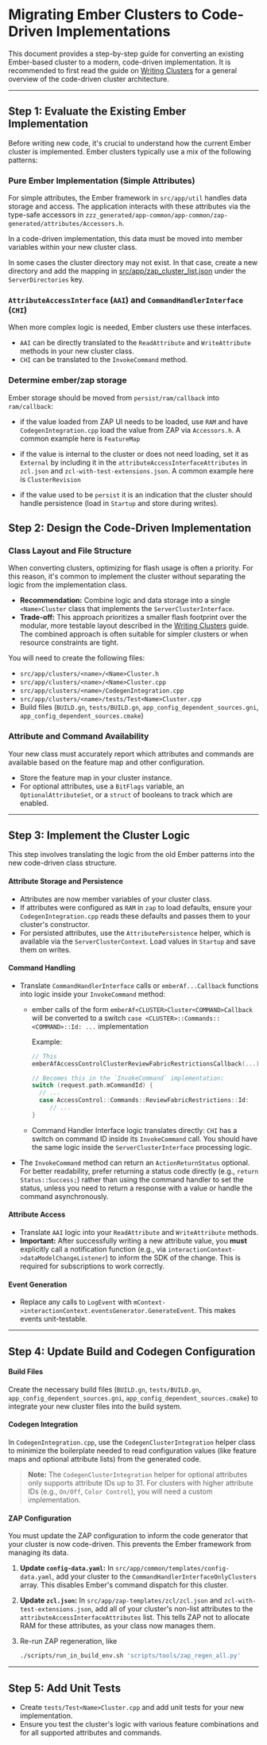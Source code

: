 # Migrating Ember Clusters to Code-Driven Implementations

This document provides a step-by-step guide for converting an existing
Ember-based cluster to a modern, code-driven implementation. It is recommended
to first read the guide on [Writing Clusters](./writing_clusters.md) for a
general overview of the code-driven cluster architecture.

---

## Step 1: Evaluate the Existing Ember Implementation

Before writing new code, it's crucial to understand how the current Ember
cluster is implemented. Ember clusters typically use a mix of the following
patterns:

### Pure Ember Implementation (Simple Attributes)

For simple attributes, the Ember framework in `src/app/util` handles data
storage and access. The application interacts with these attributes via the
type-safe accessors in
`zzz_generated/app-common/app-common/zap-generated/attributes/Accessors.h`.

In a code-driven implementation, this data must be moved into member variables
within your new cluster class.

In some cases the cluster directory may not exist. In that case, create a new
directory and add the mapping in
[src/app/zap_cluster_list.json](https://github.com/project-chip/connectedhomeip/blob/master/src/app/zap_cluster_list.json)
under the `ServerDirectories` key.

### `AttributeAccessInterface` (`AAI`) and `CommandHandlerInterface` (`CHI`)

When more complex logic is needed, Ember clusters use these interfaces.

-   `AAI` can be directly translated to the `ReadAttribute` and `WriteAttribute`
    methods in your new cluster class.
-   `CHI` can be translated to the `InvokeCommand` method.

### Determine ember/zap storage

Ember storage should be moved from `persist/ram/callback` into `ram/callback`:

-   if the value loaded from ZAP UI needs to be loaded, use `RAM` and have
    `CodegenIntegration.cpp` load the value from ZAP via `Accessors.h`. A common
    example here is `FeatureMap`

-   if the value is internal to the cluster or does not need loading, set it as
    `External` by including it in the `attributeAccessInterfaceAttributes` in
    `zcl.json` and `zcl-with-test-extensions.json`. A common example here is
    `ClusterRevision`

-   if the value used to be `persist` it is an indication that the cluster
    should handle persistence (load in `Startup` and store during writes).

## Step 2: Design the Code-Driven Implementation

### Class Layout and File Structure

When converting clusters, optimizing for flash usage is often a priority. For
this reason, it's common to implement the cluster without separating the logic
from the implementation class.

-   **Recommendation:** Combine logic and data storage into a single
    `<Name>Cluster` class that implements the `ServerClusterInterface`.
-   **Trade-off:** This approach prioritizes a smaller flash footprint over the
    modular, more testable layout described in the
    [Writing Clusters](./writing_clusters.md) guide. The combined approach is
    often suitable for simpler clusters or when resource constraints are tight.

You will need to create the following files:

-   `src/app/clusters/<name>/<Name>Cluster.h`
-   `src/app/clusters/<name>/<Name>Cluster.cpp`
-   `src/app/clusters/<name>/CodegenIntegration.cpp`
-   `src/app/clusters/<name>/tests/Test<Name>Cluster.cpp`
-   Build files (`BUILD.gn`, `tests/BUILD.gn`,
    `app_config_dependent_sources.gni`, `app_config_dependent_sources.cmake`)

### Attribute and Command Availability

Your new class must accurately report which attributes and commands are
available based on the feature map and other configuration.

-   Store the feature map in your cluster instance.
-   For optional attributes, use a `BitFlags` variable, an
    `OptionalAttributeSet`, or a `struct` of booleans to track which are
    enabled.

---

## Step 3: Implement the Cluster Logic

This step involves translating the logic from the old Ember patterns into the
new code-driven class structure.

#### Attribute Storage and Persistence

-   Attributes are now member variables of your cluster class.
-   If attributes were configured as `RAM` in `zap` to load defaults, ensure
    your `CodegenIntegration.cpp` reads these defaults and passes them to your
    cluster's constructor.
-   For persisted attributes, use the `AttributePersistence` helper, which is
    available via the `ServerClusterContext`. Load values in `Startup` and save
    them on writes.

#### Command Handling

-   Translate `CommandHandlerInterface` calls or `emberAf...Callback` functions
    into logic inside your `InvokeCommand` method:

    -   ember calls of the form `emberAf<CLUSTER>Cluster<COMMAND>Callback` will
        be converted to a switch `case <CLUSTER>::Commands::<COMMAND>::Id: ...`
        implementation

        Example:

        ```cpp
        // This
        emberAfAccessControlClusterReviewFabricRestrictionsCallback(...);

        // Becomes this in the `InvokeCommand` implementation:
        switch (request.path.mCommandId) {
          // ...
          case AccessControl::Commands::ReviewFabricRestrictions::Id:
             // ...
        }
        ```

    -   Command Handler Interface logic translates directly: `CHI` has a
        switch on command ID inside its `InvokeCommand` call. You should
        have the same logic inside the `ServerClusterInterface`
        processing logic.

-   The `InvokeCommand` method can return an `ActionReturnStatus` optional. For
    better readability, prefer returning a status code directly (e.g.,
    `return Status::Success;`) rather than using the command handler to set the
    status, unless you need to return a response with a value or handle the
    command asynchronously.

#### Attribute Access

-   Translate `AAI` logic into your `ReadAttribute` and `WriteAttribute`
    methods.
-   **Important:** After successfully writing a new attribute value, you
    **must** explicitly call a notification function (e.g., via
    `interactionContext->dataModelChangeListener`) to inform the SDK of the
    change. This is required for subscriptions to work correctly.

#### Event Generation

-   Replace any calls to `LogEvent` with
    `mContext->interactionContext.eventsGenerator.GenerateEvent`. This makes
    events unit-testable.

---

## Step 4: Update Build and Codegen Configuration

#### Build Files

Create the necessary build files (`BUILD.gn`, `tests/BUILD.gn`,
`app_config_dependent_sources.gni`, `app_config_dependent_sources.cmake`) to
integrate your new cluster files into the build system.

#### Codegen Integration

In `CodegenIntegration.cpp`, use the `CodegenClusterIntegration` helper class to
minimize the boilerplate needed to read configuration values (like feature maps
and optional attribute lists) from the generated code.

> **Note:** The `CodegenClusterIntegration` helper for optional attributes only
> supports attribute IDs up to 31. For clusters with higher attribute IDs (e.g.,
> `On/Off`, `Color Control`), you will need a custom implementation.

#### ZAP Configuration

You must update the ZAP configuration to inform the code generator that your
cluster is now code-driven. This prevents the Ember framework from managing its
data.

1. **Update `config-data.yaml`:** In
   `src/app/common/templates/config-data.yaml`, add your cluster to the
   `CommandHandlerInterfaceOnlyClusters` array. This disables Ember's command
   dispatch for this cluster.
2. **Update `zcl.json`:** In `src/app/zap-templates/zcl/zcl.json` and
   `zcl-with-test-extensions.json`, add all of your cluster's non-list
   attributes to the `attributeAccessInterfaceAttributes` list. This tells ZAP
   not to allocate RAM for these attributes, as your class now manages them.
3. Re-run ZAP regeneration, like

    ```bash
    ./scripts/run_in_build_env.sh 'scripts/tools/zap_regen_all.py'
    ```

---

## Step 5: Add Unit Tests

-   Create `tests/Test<Name>Cluster.cpp` and add unit tests for your new
    implementation.
-   Ensure you test the cluster's logic with various feature combinations and
    for all supported attributes and commands.
